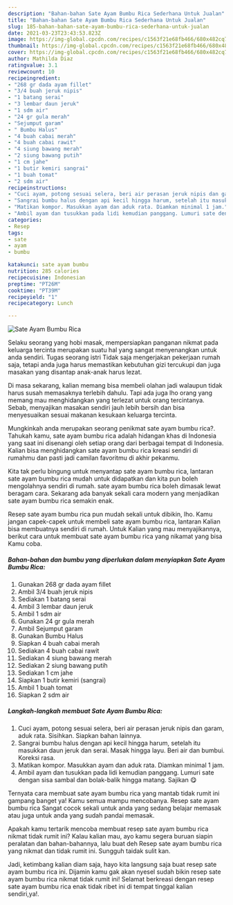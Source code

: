 ```yaml
---
description: "Bahan-bahan Sate Ayam Bumbu Rica Sederhana Untuk Jualan"
title: "Bahan-bahan Sate Ayam Bumbu Rica Sederhana Untuk Jualan"
slug: 185-bahan-bahan-sate-ayam-bumbu-rica-sederhana-untuk-jualan
date: 2021-03-23T23:43:53.823Z
image: https://img-global.cpcdn.com/recipes/c1563f21e68fb466/680x482cq70/sate-ayam-bumbu-rica-foto-resep-utama.jpg
thumbnail: https://img-global.cpcdn.com/recipes/c1563f21e68fb466/680x482cq70/sate-ayam-bumbu-rica-foto-resep-utama.jpg
cover: https://img-global.cpcdn.com/recipes/c1563f21e68fb466/680x482cq70/sate-ayam-bumbu-rica-foto-resep-utama.jpg
author: Mathilda Diaz
ratingvalue: 3.1
reviewcount: 10
recipeingredient:
- "268 gr dada ayam fillet"
- "3/4 buah jeruk nipis"
- "1 batang serai"
- "3 lembar daun jeruk"
- "1 sdm air"
- "24 gr gula merah"
- "Sejumput garam"
- " Bumbu Halus"
- "4 buah cabai merah"
- "4 buah cabai rawit"
- "4 siung bawang merah"
- "2 siung bawang putih"
- "1 cm jahe"
- "1 butir kemiri sangrai"
- "1 buah tomat"
- "2 sdm air"
recipeinstructions:
- "Cuci ayam, potong sesuai selera, beri air perasan jeruk nipis dan garam, aduk rata. Sisihkan. Siapkan bahan lainnya."
- "Sangrai bumbu halus dengan api kecil hingga harum, setelah itu masukkan daun jeruk dan serai. Masak hingga layu. Beri air dan bumbui. Koreksi rasa."
- "Matikan kompor. Masukkan ayam dan aduk rata. Diamkan minimal 1 jam."
- "Ambil ayam dan tusukkan pada lidi kemudian panggang. Lumuri sate dengan sisa sambal dan bolak-balik hingga matang. Sajikan 😋"
categories:
- Resep
tags:
- sate
- ayam
- bumbu

katakunci: sate ayam bumbu 
nutrition: 285 calories
recipecuisine: Indonesian
preptime: "PT26M"
cooktime: "PT39M"
recipeyield: "1"
recipecategory: Lunch

---
```



![Sate Ayam Bumbu Rica](https://img-global.cpcdn.com/recipes/c1563f21e68fb466/680x482cq70/sate-ayam-bumbu-rica-foto-resep-utama.jpg)

Selaku seorang yang hobi masak, mempersiapkan panganan nikmat pada keluarga tercinta merupakan suatu hal yang sangat menyenangkan untuk anda sendiri. Tugas seorang istri Tidak saja mengerjakan pekerjaan rumah saja, tetapi anda juga harus memastikan kebutuhan gizi tercukupi dan juga masakan yang disantap anak-anak harus lezat.

Di masa  sekarang, kalian memang bisa membeli olahan jadi walaupun tidak harus susah memasaknya terlebih dahulu. Tapi ada juga lho orang yang memang mau menghidangkan yang terlezat untuk orang tercintanya. Sebab, menyajikan masakan sendiri jauh lebih bersih dan bisa menyesuaikan sesuai makanan kesukaan keluarga tercinta. 



Mungkinkah anda merupakan seorang penikmat sate ayam bumbu rica?. Tahukah kamu, sate ayam bumbu rica adalah hidangan khas di Indonesia yang saat ini disenangi oleh setiap orang dari berbagai tempat di Indonesia. Kalian bisa menghidangkan sate ayam bumbu rica kreasi sendiri di rumahmu dan pasti jadi camilan favoritmu di akhir pekanmu.

Kita tak perlu bingung untuk menyantap sate ayam bumbu rica, lantaran sate ayam bumbu rica mudah untuk didapatkan dan kita pun boleh mengolahnya sendiri di rumah. sate ayam bumbu rica boleh dimasak lewat beragam cara. Sekarang ada banyak sekali cara modern yang menjadikan sate ayam bumbu rica semakin enak.

Resep sate ayam bumbu rica pun mudah sekali untuk dibikin, lho. Kamu jangan capek-capek untuk membeli sate ayam bumbu rica, lantaran Kalian bisa membuatnya sendiri di rumah. Untuk Kalian yang mau menyajikannya, berikut cara untuk membuat sate ayam bumbu rica yang nikamat yang bisa Kamu coba.

<!--inarticleads1-->

##### Bahan-bahan dan bumbu yang diperlukan dalam menyiapkan Sate Ayam Bumbu Rica:

1. Gunakan 268 gr dada ayam fillet
1. Ambil 3/4 buah jeruk nipis
1. Sediakan 1 batang serai
1. Ambil 3 lembar daun jeruk
1. Ambil 1 sdm air
1. Gunakan 24 gr gula merah
1. Ambil Sejumput garam
1. Gunakan  Bumbu Halus
1. Siapkan 4 buah cabai merah
1. Sediakan 4 buah cabai rawit
1. Sediakan 4 siung bawang merah
1. Sediakan 2 siung bawang putih
1. Sediakan 1 cm jahe
1. Siapkan 1 butir kemiri (sangrai)
1. Ambil 1 buah tomat
1. Siapkan 2 sdm air




<!--inarticleads2-->

##### Langkah-langkah membuat Sate Ayam Bumbu Rica:

1. Cuci ayam, potong sesuai selera, beri air perasan jeruk nipis dan garam, aduk rata. Sisihkan. Siapkan bahan lainnya.
1. Sangrai bumbu halus dengan api kecil hingga harum, setelah itu masukkan daun jeruk dan serai. Masak hingga layu. Beri air dan bumbui. Koreksi rasa.
1. Matikan kompor. Masukkan ayam dan aduk rata. Diamkan minimal 1 jam.
1. Ambil ayam dan tusukkan pada lidi kemudian panggang. Lumuri sate dengan sisa sambal dan bolak-balik hingga matang. Sajikan 😋




Ternyata cara membuat sate ayam bumbu rica yang mantab tidak rumit ini gampang banget ya! Kamu semua mampu mencobanya. Resep sate ayam bumbu rica Sangat cocok sekali untuk anda yang sedang belajar memasak atau juga untuk anda yang sudah pandai memasak.

Apakah kamu tertarik mencoba membuat resep sate ayam bumbu rica nikmat tidak rumit ini? Kalau kalian mau, ayo kamu segera buruan siapin peralatan dan bahan-bahannya, lalu buat deh Resep sate ayam bumbu rica yang nikmat dan tidak rumit ini. Sungguh taidak sulit kan. 

Jadi, ketimbang kalian diam saja, hayo kita langsung saja buat resep sate ayam bumbu rica ini. Dijamin kamu gak akan nyesel sudah bikin resep sate ayam bumbu rica nikmat tidak rumit ini! Selamat berkreasi dengan resep sate ayam bumbu rica enak tidak ribet ini di tempat tinggal kalian sendiri,ya!.

